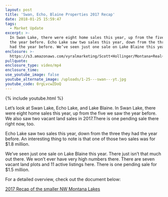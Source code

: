 ```yaml
---
layout: post
title: 'Swan, Echo, Blaine Properties 2017 Recap'
date: 2018-01-25 15:59:47
tags:
  - Market Update
excerpt: >-
  In Swan Lake, there were eight home sales this year, up from the five we saw
  the year before. Echo Lake saw two sales this year, down from the three they
  had the year before. We’ve seen just one sale on Lake Blaine this year.
enclosure: >-
  https://s3.amazonaws.com/vyralmarketing/Scott+Hollinger/Montana+Real+Estate++The+Hollinger+Team+Swan%2C+Echo%2C+Blaine+Properties+2017+Recap.mp4
pullquote:
enclosure_type: video/mp4
enclosure_time:
use_youtube_image: false
youtube_alternate_image: /uploads/1-25---swan---yt.jpg
youtube_code: 0rgLvcwZDoQ
---
```



{% include youtube.html %}

Let’s look at Swan Lake, Echo Lake, and Lake Blaine. In Swan Lake, there were eight home sales this year, up from the five we saw the year before. We also saw two vacant land sales in 2017.There is one pending sale there right now, too.

Echo Lake saw two sales this year, down from the three they had the year before. An interesting thing to note is that one of those two sales was for $1.8 million.

We’ve seen just one sale on Lake Blaine this year. There just isn’t that much out there. We won’t ever have very high numbers there. There are seven vacant land plots and 11 active listings here. There is one pending sale for $1.5 million.

For a detailed overview, check out the document below:

[2017 Recap of the smaller NW Montana Lakes](https://s3.amazonaws.com/vyralmarketing/Scott+Hollinger/2017+Yr+End+-+Smaller+Lakes+notes.pdf)